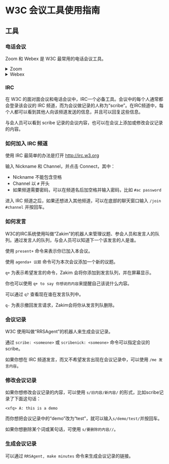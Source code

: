 # W3C 会议工具使用指南

## 工具

### 电话会议

Zoom 和 Webex 是 W3C 最常用的电话会议工具。

<details>
    <summary>Zoom</summary>
    <h4>如何加入会议</h4>
    <p>可以使用以下两种方法中的一种：</p>
    <ul>
      <li>点击会议 URL 加入会议</li>
      <li>打开 Zoom app，输入会议号和密码加入会议</li>
    </ul>
    <h4>如何接入音频</h4>
    <p>加入会议后，可以使用设备语音通过互联网链接音频。</p>
    <ul>
      <li>点击会议 URL 加入会议</li>
      <li>打开 Zoom app，输入会议号和密码加入会议</li>
    </ul>
</details>

<details>
    <summary>Webex</summary>
    <h4>如何加入会议</h4>
    <p>可以使用以下两种方法中的一种：</p>
    <ul>
      <li>点击会议 URL 加入会议</li>
      <li>打开 Webex app，输入会议号和密码加入会议</li>
    </ul>
    <h4>如何接入音频</h4>
    <p>加入会议后，可以使用以下三种方法中的一种来接入音频：</p>
    <ul>
      <li>呼叫我的电话（推荐）</li>
      <li>直接使用网络连接音频（推荐）</li>
      <li>我将拨入电话会议系统（不推荐，此方式为国际长途接入）</li>
    </ul>
</details>

### IRC

在 W3C 的面对面会议和电话会议中，IRC一个必备工具。会议中的每个人通常都会登录该会议的 IRC 频道，而为会议做记录的人称为“scribe”。在IRC频道中，每个人都可以看到其他人向该频道发送的信息，并且可以回复这些信息。

与会人员可以看到 scribe 记录的会议内容，也可以在会议上添加或修改会议记录的内容。

### 如何加入 IRC 频道

使用 IRC 最简单的办法是打开 http://irc.w3.org

输入 Nickname 和 Channel，并点击 Connect，其中：

* Nickname 不能包含空格
* Channel 以 `#` 开头
* 如果频道需要密码，可以在频道名后加空格并输入密码，比如 `#ac password`

进入 IRC 频道之后，如果还想进入其他频道，可以在底部的聊天窗口输入 `/join #channel` 并按回车。

### 如何发言

W3C的IRC系统使用叫做“Zakim”的机器人来管理议题、参会人员和发言人的队列。通过发言人的队列，与会人员可以知道下一个该发言的人是谁。

使用 `present+` 命令来表示你已加入本会议。

使用 `agenda+ 议题` 命令可为本次会议添加一个新的议题。

`q+` 为表示希望发言的命令，Zakim 会将你添加到发言队列，并在屏幕显示。

你也可以使用 `q+ to say 你想说的内容`来提醒自己该说什么内容。

可以通过 `q?` 查看现在谁在发言队列中。

`q-` 为表示撤回发言请求，Zakim会将你从发言列队删除。

### 会议记录

W3C 使用叫做“RRSAgent”的机器人来生成会议记录。

通过 `scribe: <someone>` 或 `scribenick: <someone>` 命令可以指定会议的scribe。

如果你想在 IRC 频道发言，而又不希望发言出现在会议记录中，可以使用 `/me 发言内容`。

### 修改会议记录

如果你想修改会议记录的内容，可以使用 `s/旧内容/新内容/` 的形式，比如scribe记录了下面这句话：

```
<xfq> A: this is a demo
```

而你想把会议记录中的“demo”改为“test”，就可以输入`s/demo/test/`并按回车。

如果你想删除某个词或某句话，可使用 `s/要删除的内容//`。

### 生成会议记录

可以通过 `RRSAgent, make minutes` 命令来生成会议记录的链接。
